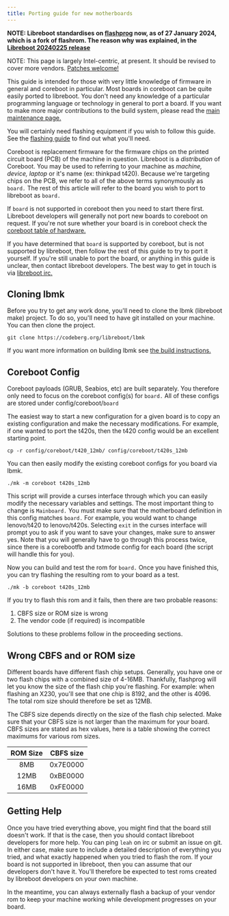 ```yaml
---
title: Porting guide for new motherboards
---
```


**NOTE: Libreboot standardises on [flashprog](https://flashprog.org/wiki/Flashprog)
now, as of 27 January 2024, which is a fork of flashrom.
The reason why was explained, in
the [Libreboot 20240225 release](../../news/libreboot20240225.md#flashprog-now-used-instead-of-flashrom)**

NOTE: This page is largely Intel-centric, at present. It should be revised to
cover more vendors. [Patches welcome!](../../git)

This guide is intended for those with very little knowledge of firmware
in general and coreboot in particular.
Most boards in coreboot can be quite easily ported to libreboot.
You don't need any knowledge of a particular programming language or
technology in general to port a board.
If you want to make more major contributions to the build system,
please read the [main maintenance page.](/docs/maintain/index.html)

You will certainly need flashing equipment if you wish to follow this guide.
See the [flashing guide](/docs/install/spi.html) to find out what you'll need.

Coreboot is replacement firmware for the firmware chips on the printed
circuit board (PCB) of the machine in question.
Libreboot is a *distribution* of Coreboot.
You may be used to referring to your machine as *machine, device, laptop*
or it's name (ex: thinkpad t420).
Because we're targeting chips on the PCB, we refer to all of the above terms
synonymously as `board.`
The rest of this article will refer to the board you wish to port to
libreboot as `board.`

If `board` is not supported in coreboot then you need to start there first.
Libreboot developers will generally not port new boards to coreboot on request.
If you're not sure whether your board is in coreboot check the [coreboot table of hardware.](https://coreboot.org/status/board-status.html)

If you have determined that `board` is supported by coreboot, but is not
supported by libreboot, then follow the rest of this guide to try to port it yourself.
If you're still unable to port the board, or anything in this guide is
unclear, then contact libreboot developers.
The best way to get in touch is via [libreboot irc.](/contact.html#irc-chatroom)

## Cloning lbmk

Before you try to get any work done, you'll need to clone the lbmk (libreboot make)
project.
To do so, you'll need to have git installed on your machine. You can then clone
the project.

	git clone https://codeberg.org/libreboot/lbmk

If you want more information on building lbmk see [the build instructions.](/docs/build/index.html)

## Coreboot Config

Coreboot payloads (GRUB, Seabios, etc) are built separately.
You therefore only need to focus on the coreboot config(s) for `board.`
All of these configs are stored under config/coreboot/`board`

The easiest way to start a new configuration for a given board is to copy an existing
configuration and make the necessary modifications.
For example, if one wanted to port the t420s, then the t420 config would be an excellent
starting point.

	cp -r config/coreboot/t420_12mb/ config/coreboot/t420s_12mb

You can then easily modify the existing coreboot configs for you board via lbmk.

	./mk -m coreboot t420s_12mb

This script will provide a curses interface through which you can easily modify the
necessary variables and settings.
The most important thing to change is `Mainboard.`
You must make sure that the motherboard definition in this config matches `board.`
For example, you would want to change lenovo/t420 to lenovo/t420s.
Selecting `exit` in the curses interface will prompt you to ask if you want to save your
changes, make sure to answer yes.
Note that you will generally have to go through this process twice, since there is
a corebootfb and txtmode config for each board (the script will handle this for you).

Now you can build and test the rom for `board.`
Once you have finished this, you can try flashing the resulting rom to your board as a test.

	./mk -b coreboot t420s_12mb

If you try to flash this rom and it fails, then there are two probable reasons:

1) CBFS size or ROM size is wrong
2) The vendor code (if required) is incompatible

Solutions to these problems follow in the proceeding sections.

## Wrong CBFS and or ROM size

Different boards have different flash chip setups.
Generally, you have one or two flash chips with a combined size of 4-16MB.
Thankfully, flashprog will let you know the size of the flash chip you're flashing.
For example: when flashing an X230, you'll see that one chip is 8192, and the other is 4096.
The total rom size should therefore be set as 12MB.

The CBFS size depends directly on the size of the flash chip selected.
Make sure that your CBFS size is not larger than the maximum for your board.
CBFS sizes are stated as hex values, here is a table showing the correct maximums
for various rom sizes.

| ROM Size | CBFS size |
|:--------:|:---------:|
| 8MB      | 0x7E0000  |
| 12MB     | 0xBE0000  |
| 16MB     | 0xFE0000  |

## Getting Help

Once you have tried everything above, you might find that the board still doesn't
work.
If that is the case, then you should contact libreboot developers for more help.
You can ping `leah` on irc or submit an issue on git.
In either case, make sure to include a detailed description of everything you
tried, and what exactly happened when you tried to flash the rom.
If your board is not supported in libreboot, then you can assume that our
developers don't have it.
You'll therefore be expected to test roms created by libreboot developers on
your own machine.

In the meantime, you can always externally flash a backup of your vendor rom
to keep your machine working while development progresses on your board.
